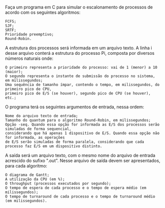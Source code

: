 Faça um programa em C para simular o escalonamento de processos de acordo com os seguintes algoritmos:

    FCFS;
    SJF;
    SRTF;
    Prioridade preemptivo;
    Round-Robin.

A estrutura dos processos será informada em um arquivo texto. A linha i desse arquivo conterá a estrutura do processo Pi, composta por diversos números naturais onde:

    O primeiro representa a prioridade do processo: vai de 1 (menor) a 10 (maior);
    O segundo representa o instante de submissão do processo no sistema, em milissegundos;
    Uma sequência de tamanho ímpar, contendo o tempo, em milissegundos, do primeiro pico de CPU, 
    primeiro pico de E/S (se houver), segundo pico de CPU (se houver), etc.;

O programa terá os seguintes argumentos de entrada, nessa ordem:

    Nome do arquivo texto de entrada;
    Tamanho do quantum para o algoritmo Round-Robin, em milissegundos;
    Opção -seq. Quando essa opção for informada as E/S dos processos serão simuladas de forma sequencial, 
    considerando que há apenas 1 dispositivo de E/S. Quando essa opção não for informada, as operações
    de E/S serão simuladas de forma paralela, considerando que cada processo faz E/S em um dispositivo distinto.

A saída será um arquivo texto, com o mesmo nome do arquivo de entrada acrescido do sufixo ".out". Nesse arquivo de saída devem ser apresentados, para cada algoritmo:

    O diagrama de Gantt;
    A utilização da CPU (em %);
    O throughput (processos executados por segundo);
    O tempo de espera de cada processo e o tempo de espera médio (em milissegundos);
    O tempo de turnaround de cada processo e o tempo de turnaround médio (em milissegundos).
